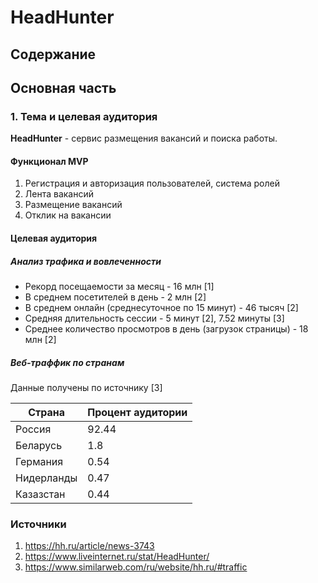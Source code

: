 # HeadHunter

## Содержание

## Основная часть

### 1. Тема и целевая аудитория
**HeadHunter** - сервис размещения вакансий и поиска работы.

#### Функционал MVP

1. Регистрация и авторизация пользователей, система ролей
2. Лента вакансий
3. Размещение вакансий
4. Отклик на вакансии

#### Целевая аудитория
##### Анализ трафика и вовлеченности

- Рекорд посещаемости за месяц - 16 млн [1]
- В среднем посетителей в день  - 2 млн [2]
- В среднем онлайн (среднесуточное по 15 минут) - 46 тысяч [2]
- Средняя длительность сессии - 5 минут [2], 7.52 минуты [3]
- Среднее количество просмотров в день (загрузок страницы) - 
18 млн [2]

##### Веб-траффик по странам

Данные получены по источнику [3]

| Страна | Процент аудитории |
|----------|----------|
| Россия | 92.44 |
| Беларусь | 1.8 |
| Германия | 0.54 | 
| Нидерланды | 0.47 |
| Казазстан | 0.44 |

### Источники
1. https://hh.ru/article/news-3743
2. https://www.liveinternet.ru/stat/HeadHunter/
3. https://www.similarweb.com/ru/website/hh.ru/#traffic 
